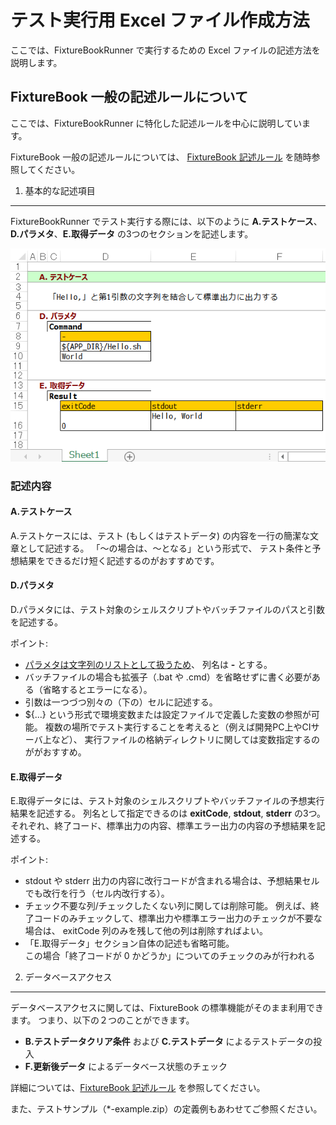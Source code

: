 テスト実行用 Excel ファイル作成方法
===================================

ここでは、FixtureBookRunner で実行するための Excel ファイルの記述方法を説明します。

FixtureBook 一般の記述ルールについて
------------------------------------
ここでは、FixtureBookRunner に特化した記述ルールを中心に説明しています。

FixtureBook 一般の記述ルールについては、
[FixtureBook 記述ルール](https://github.com/ototadana/fixture-book/blob/master/doc/FixtureBookReference.md)
を随時参照してください。


1. 基本的な記述項目
-------------------
FixtureBookRunner でテスト実行する際には、以下のように
**A.テストケース**、**D.パラメタ**、**E.取得データ**
の3つのセクションを記述します。

![基本的な記述項目](./images/Tutorial-01.png?raw=true)

### 記述内容
#### A.テストケース
A.テストケースには、テスト (もしくはテストデータ) の内容を一行の簡潔な文章として記述する。 
「～の場合は、～となる」という形式で、
テスト条件と予想結果をできるだけ短く記述するのがおすすめです。

#### D.パラメタ
D.パラメタには、テスト対象のシェルスクリプトやバッチファイルのパスと引数を記述する。

ポイント:
*   [パラメタは文字列のリストとして扱うため](https://github.com/ototadana/fixture-book/blob/master/doc/FixtureBookReference.md#string-int-%E7%AD%89%E3%81%AE%E3%82%AA%E3%83%96%E3%82%B8%E3%82%A7%E3%82%AF%E3%83%88)、
    列名は **-** とする。
*   バッチファイルの場合も拡張子（.bat や .cmd）を省略せずに書く必要がある（省略するとエラーになる）。
*   引数は一つづつ別々の（下の）セルに記述する。
*   ${...} という形式で環境変数または設定ファイルで定義した変数の参照が可能。
    複数の場所でテスト実行することを考えると（例えば開発PC上やCIサーバ上など）、
    実行ファイルの格納ディレクトリに関しては変数指定するのががおすすめ。

#### E.取得データ
E.取得データには、テスト対象のシェルスクリプトやバッチファイルの予想実行結果を記述する。
列名として指定できるのは **exitCode**, **stdout**, **stderr** の3つ。
それぞれ、終了コード、標準出力の内容、標準エラー出力の内容の予想結果を記述する。

ポイント:
*   stdout や stderr 出力の内容に改行コードが含まれる場合は、予想結果セルでも改行を行う（セル内改行する）。
*   チェック不要な列/チェックしたくない列に関しては削除可能。
    例えば、終了コードのみチェックして、標準出力や標準エラー出力のチェックが不要な場合は、
    exitCode 列のみを残して他の列は削除すればよい。
*   「E.取得データ」セクション自体の記述も省略可能。  
    この場合「終了コードが 0 かどうか」についてのチェックのみが行われる


2. データベースアクセス
-----------------------
データベースアクセスに関しては、FixtureBook の標準機能がそのまま利用できます。
つまり、以下の２つのことができます。
*   **B.テストデータクリア条件** および **C.テストデータ** によるテストデータの投入
*   **F.更新後データ** によるデータベース状態のチェック

詳細については、[FixtureBook 記述ルール](https://github.com/ototadana/fixture-book/blob/master/doc/FixtureBookReference.md)
を参照してください。

また、テストサンプル（*-example.zip）の定義例もあわせてご参照ください。
